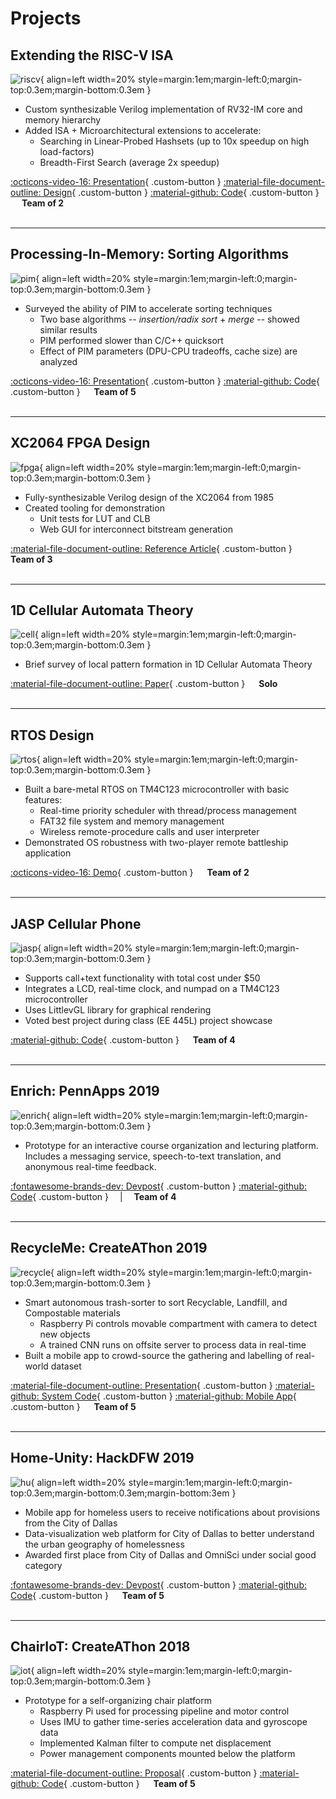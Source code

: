 # Projects

## Extending the RISC-V ISA

![riscv](assets/projects/RISCV_Logo.png){ align=left width=20% style=margin:1em;margin-left:0;margin-top:0.3em;margin-bottom:0.3em }

* Custom synthesizable Verilog implementation of RV32-IM core and memory hierarchy
* Added ISA + Microarchitectural extensions to accelerate:
    * Searching in Linear-Probed Hashsets (up to 10x speedup on high load-factors)
    * Breadth-First Search (average 2x speedup) 

[:octicons-video-16: Presentation](https://vimeopro.com/utece/capstone2021spring/video/543700201){ .custom-button }
[:material-file-document-outline: Design](https://docs.google.com/document/d/1Ygt9UbJ5kYmJLXBvFtrCkNEAzlkYbvzGRgO9i6_9oP4/edit?usp=sharing){ .custom-button }
[:material-github: Code](https://github.com/Patt-Senior-Design/core-design){ .custom-button }
&emsp; **Team of 2**
<br/>
<br/>

---

## Processing-In-Memory: Sorting Algorithms

![pim](assets/projects/PIM.jpg){ align=left width=20% style=margin:1em;margin-left:0;margin-top:0.3em;margin-bottom:0.3em }

* Surveyed the ability of PIM to accelerate sorting techniques
    * Two base algorithms -- *insertion/radix sort* + *merge* -- showed similar results
    * PIM performed slower than C/C++ quicksort
    * Effect of PIM parameters (DPU-CPU tradeoffs, cache size) are analyzed

[:octicons-video-16: Presentation](https://docs.google.com/presentation/d/1zqjP24BIFGV1ArI6x-K1hgJrn6dM-mcpVgXRz3by6Ms/edit#slide=id.p){ .custom-button }
[:material-github: Code](https://github.com/yashparakh111/upmem-dpu){ .custom-button }
&emsp; **Team of 5**
<br/>
<br/>

---

## XC2064 FPGA Design

![fpga](assets/projects/FPGA.jpg){ align=left width=20% style=margin:1em;margin-left:0;margin-top:0.3em;margin-bottom:0.3em }

* Fully-synthesizable Verilog design of the XC2064 from 1985
* Created tooling for demonstration
    * Unit tests for LUT and CLB
    * Web GUI for interconnect bitstream generation

[:material-file-document-outline: Reference Article](https://www.righto.com/2020/09/reverse-engineering-first-fpga-chip.html){ .custom-button }
&emsp; **Team of 3**
<br/>
<br/>

---

## 1D Cellular Automata Theory

![cell](assets/projects/multi_choice.png){ align=left width=20% style=margin:1em;margin-left:0;margin-top:0.3em;margin-bottom:0.3em }

* Brief survey of local pattern formation in 1D Cellular Automata Theory  

[:material-file-document-outline: Paper](https://drive.google.com/file/d/1P2Sxl4vDeoLRzdk5EeYzpcMRMJDdGRK9/view?usp=sharing){ .custom-button }
&emsp; **Solo**
<br/>
<br/>

---

## RTOS Design

![rtos](assets/projects/RTOS2.png){ align=left width=20% style=margin:1em;margin-left:0;margin-top:0.3em;margin-bottom:0.3em }

* Built a bare-metal RTOS on TM4C123 microcontroller with basic features:
    * Real-time priority scheduler with thread/process management 
    * FAT32 file system and memory management
    * Wireless remote-procedure calls and user interpreter 
* Demonstrated OS robustness with two-player remote battleship application

[:octicons-video-16: Demo](https://www.youtube.com/watch?v=N1q2bLxdYYM){ .custom-button }
&emsp; **Team of 2**
<br/>
<br/>

---

## JASP Cellular Phone

![jasp](assets/projects/JASP2.jpg){ align=left width=20% style=margin:1em;margin-left:0;margin-top:0.3em;margin-bottom:0.3em }

* Supports call+text functionality with total cost under $50
* Integrates a LCD, real-time clock, and numpad on a TM4C123 microcontroller
* Uses LittlevGL library for graphical rendering
* Voted best project during class (EE 445L) project showcase

[:material-github: Code](https://github.com/JASP-EE445L-Fall19/Phone_4C123){ .custom-button }
&emsp; **Team of 4**
<br/>
<br/>

---

## Enrich: PennApps 2019

![enrich](assets/projects/Enrich.png){ align=left width=20% style=margin:1em;margin-left:0;margin-top:0.3em;margin-bottom:0.3em }

* Prototype for an interactive course organization and lecturing platform. Includes a 
messaging service, speech-to-text translation, and anonymous real-time feedback.

[:fontawesome-brands-dev: Devpost](https://devpost.com/software/enrich-an-education-platform-to-increase-collaboration){ .custom-button }
[:material-github: Code](https://github.com/arjunramesh99/Enrich){ .custom-button }
&emsp;|&emsp; **Team of 4**
<br/>
<br/>

---

## RecycleMe: CreateAThon 2019

![recycle](assets/projects/TeamTrash.png){ align=left width=20% style=margin:1em;margin-left:0;margin-top:0.3em;margin-bottom:0.3em }

* Smart autonomous trash-sorter to sort Recyclable, Landfill, and Compostable materials 
    * Raspberry Pi controls movable compartment with camera to detect new objects
    * A trained CNN runs on offsite server to process data in real-time
* Built a mobile app to crowd-source the gathering and labelling of real-world dataset

[:material-file-document-outline: Presentation](https://docs.google.com/presentation/d/1hpvU2TW-b8DZ-9Plj63A9ec2fWhC68u3J7fawatYcz0/edit#slide=id.g6349289ee8_0_57){ .custom-button }
[:material-github: System Code](https://github.com/yashparakh111/createathon2019){ .custom-button }
[:material-github: Mobile App](https://github.com/yashparakh111/RecycleMe){ .custom-button }
&emsp; **Team of 5**
<br/>
<br/>

---

## Home-Unity: HackDFW 2019

![hu](assets/projects/HomeUnity.png){ align=left width=20% style=margin:1em;margin-left:0;margin-top:0.3em;margin-bottom:0.3em;margin-bottom:3em }

* Mobile app for homeless users to receive notifications about provisions from the City of 
 Dallas
* Data-visualization web platform for City of Dallas to better understand the 
 urban geography of homelessness
* Awarded first place from City of Dallas and OmniSci under social good category

[:fontawesome-brands-dev: Devpost](https://devpost.com/software/home-unity-fctb5s){ .custom-button }
[:material-github: Code](https://github.com/yashparakh111/Home-Unity){ .custom-button }
&emsp; **Team of 5**
<br/>
<br/>

---

## ChairIoT: CreateAThon 2018

![iot](assets/projects/Chair1_crop.jpg){ align=left width=20% style=margin:1em;margin-left:0;margin-top:0.3em;margin-bottom:0.3em }

* Prototype for a self-organizing chair platform
    * Raspberry Pi used for processing pipeline and motor control
    * Uses IMU to gather time-series acceleration data and gyroscope data
    * Implemented Kalman filter to compute net displacement
    * Power management components mounted below the platform

[:material-file-document-outline: Proposal](https://drive.google.com/file/d/1ro5dI3SfT6lGEWr6IyF8sTGZJdI4XTpq/view?usp=sharing){ .custom-button }
[:material-github: Code](https://github.com/yashparakh111/Self-Organizing-Chair){ .custom-button }
&emsp; **Team of 5**


<br/>
<br/>
